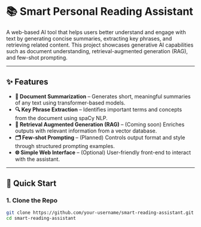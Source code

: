 # 📚 Smart Personal Reading Assistant

A web-based AI tool that helps users better understand and engage with text by generating concise summaries, extracting key phrases, and retrieving related content. This project showcases generative AI capabilities such as document understanding, retrieval-augmented generation (RAG), and few-shot prompting.

---

## ✨ Features

- **🧠 Document Summarization** – Generates short, meaningful summaries of any text using transformer-based models.
- **🔍 Key Phrase Extraction** – Identifies important terms and concepts from the document using spaCy NLP.
- **📂 Retrieval Augmented Generation (RAG)** – (Coming soon) Enriches outputs with relevant information from a vector database.
- **🗂 Few-shot Prompting** – (Planned) Controls output format and style through structured prompting examples.
- **🌐 Simple Web Interface** – (Optional) User-friendly front-end to interact with the assistant.

---

## 🚀 Quick Start

### 1. Clone the Repo

```bash
git clone https://github.com/your-username/smart-reading-assistant.git
cd smart-reading-assistant
